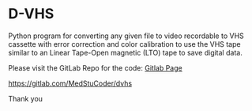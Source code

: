 # D-VHS
Python program for converting any given file to video recordable to VHS cassette with error correction and color calibration to use the VHS tape similar to an Linear Tape-Open magnetic (LTO) tape to save digital data.

Please visit the GitLab Repo for the code:
[Gitlab Page](https://github.com/MedStuCoder/D-VHS/blob/main/GitLabPageQRCode.png?raw=true)

https://gitlab.com/MedStuCoder/dvhs

Thank you


